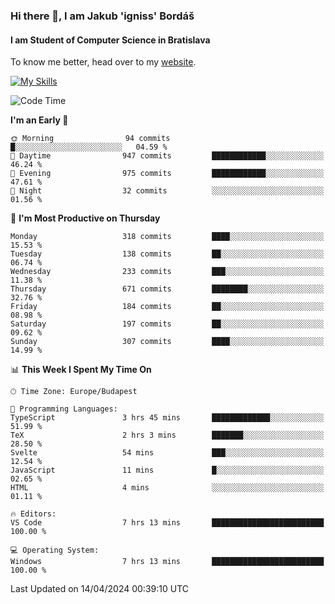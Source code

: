 ### Hi there 👋, I am Jakub 'igniss' Bordáš

#### I am Student of Computer Science in Bratislava
To know me better, head over to my [website](https://bordas.sk).

[![My Skills](https://skillicons.dev/icons?i=js,html,css,figma,svelte,java,kotlin,python,postgresql,typescript,nest,nodejs)](https://bordas.sk)


<!--START_SECTION:waka-->
![Code Time](http://img.shields.io/badge/Code%20Time-1%2C466%20hrs%204%20mins-blue)

**I'm an Early 🐤** 

```text
🌞 Morning                94 commits          █░░░░░░░░░░░░░░░░░░░░░░░░   04.59 % 
🌆 Daytime                947 commits         ████████████░░░░░░░░░░░░░   46.24 % 
🌃 Evening                975 commits         ████████████░░░░░░░░░░░░░   47.61 % 
🌙 Night                  32 commits          ░░░░░░░░░░░░░░░░░░░░░░░░░   01.56 % 
```
📅 **I'm Most Productive on Thursday** 

```text
Monday                   318 commits         ████░░░░░░░░░░░░░░░░░░░░░   15.53 % 
Tuesday                  138 commits         ██░░░░░░░░░░░░░░░░░░░░░░░   06.74 % 
Wednesday                233 commits         ███░░░░░░░░░░░░░░░░░░░░░░   11.38 % 
Thursday                 671 commits         ████████░░░░░░░░░░░░░░░░░   32.76 % 
Friday                   184 commits         ██░░░░░░░░░░░░░░░░░░░░░░░   08.98 % 
Saturday                 197 commits         ██░░░░░░░░░░░░░░░░░░░░░░░   09.62 % 
Sunday                   307 commits         ████░░░░░░░░░░░░░░░░░░░░░   14.99 % 
```


📊 **This Week I Spent My Time On** 

```text
🕑︎ Time Zone: Europe/Budapest

💬 Programming Languages: 
TypeScript               3 hrs 45 mins       █████████████░░░░░░░░░░░░   51.99 % 
TeX                      2 hrs 3 mins        ███████░░░░░░░░░░░░░░░░░░   28.50 % 
Svelte                   54 mins             ███░░░░░░░░░░░░░░░░░░░░░░   12.54 % 
JavaScript               11 mins             █░░░░░░░░░░░░░░░░░░░░░░░░   02.65 % 
HTML                     4 mins              ░░░░░░░░░░░░░░░░░░░░░░░░░   01.11 % 

🔥 Editors: 
VS Code                  7 hrs 13 mins       █████████████████████████   100.00 % 

💻 Operating System: 
Windows                  7 hrs 13 mins       █████████████████████████   100.00 % 
```


 Last Updated on 14/04/2024 00:39:10 UTC
<!--END_SECTION:waka-->
